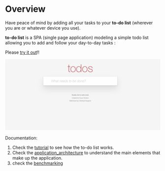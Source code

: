 # Overview

Have peace of mind by adding all your tasks to your **to-do list** (wherever you are or whatever device you use).

**to-do list** is a SPA (single page application) modeling a simple todo list allowing you to add and follow your day-to-day tasks :

Please [try it out](https://mysite.com)!!

![todos homepage](/images/screenshot_todos.png)

Documentation:

1. Check the [tutorial](./tutorial.html) to see how the to-do list works.
1. Check the [application_architecture](./application_architecture.html) to understand the main elements that make up the application.
1. check the [benchmarking](./benchmarking.html)
